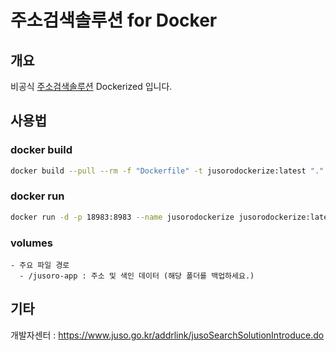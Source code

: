 # 주소검색솔루션 for Docker

## 개요

비공식 [주소검색솔루션](https://www.juso.go.kr/addrlink/jusoSearchSolutionIntroduce.do) Dockerized 입니다.

## 사용법

### docker build

```bash
docker build --pull --rm -f "Dockerfile" -t jusorodockerize:latest "."
```

### docker run

```bash
docker run -d -p 18983:8983 --name jusorodockerize jusorodockerize:latest
```

### volumes

    - 주요 파일 경로
      - /jusoro-app : 주소 및 색인 데이터 (해당 폴더를 백업하세요.)

## 기타

개발자센터 : https://www.juso.go.kr/addrlink/jusoSearchSolutionIntroduce.do
